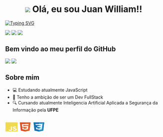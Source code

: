 ## <h1 align="center"><img src="https://media.giphy.com/media/hvRJCLFzcasrR4ia7z/giphy.gif" width="30px"/> Olá, eu sou Juan William!! </h1>

[![Typing SVG](https://readme-typing-svg.demolab.com?font=Fira+Code&pause=1000&random=false&width=435&lines=ou+pode+me+chamar+de+will)](https://git.io/typing-svg)

<div> 
  <a href="https://instagram.com/iamwil.zn" target="_blank"><img src="https://img.shields.io/badge/-Instagram-%23E4405F?style=for-the-badge&logo=instagram&logoColor=white" target="_blank"></a>
  <a href = "mailto:contatojuanwilliamdasilv@gmail.com"><img src="https://img.shields.io/badge/-Gmail-%23333?style=for-the-badge&logo=gmail&logoColor=white" target="_blank"></a>
  <a href="https://www.linkedin.com/in/juan-william-ab69b0271/" target="_blank"><img src="https://img.shields.io/badge/-LinkedIn-%230077B5?style=for-the-badge&logo=linkedin&logoColor=white" target="_blank"></a> 
</div>

## Bem vindo ao meu perfil do GitHub

<div>
    <a href="https://github.com/souowill"></a>
    <img height="140em" src="https://github-readme-stats.vercel.app/api?username=souowill&show_icons=true&theme=dark"/>
    <img height="140em" src="https://github-readme-stats.vercel.app/api/top-langs/?username=souowill&layout=compact&langs_count=7&theme=dark"/>
</div>

## Sobre mim

<ul>
  <li>💻 Estudando atualmente JavaScript</li>
  <li>💼 Tenho a ambição de ser um Dev FullStack</li>
  <li>🔍 Cursando atualmente Inteligencia Artificial Aplicada a Segurança da Informação pela <strong>UFPE</strong></li>
</ul>

<div style="display: inline_block"><br>
  <img align="center" alt="Will-Js" height="30" width="40" src="https://raw.githubusercontent.com/devicons/devicon/master/icons/javascript/javascript-plain.svg">
  <img align="center" alt="Will-HTML" height="30" width="40" src="https://raw.githubusercontent.com/devicons/devicon/master/icons/html5/html5-original.svg">
  <img align="center" alt="Will-CSS" height="30" width="40" src="https://raw.githubusercontent.com/devicons/devicon/master/icons/css3/css3-original.svg">
</div>
